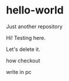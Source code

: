 # hello-world
Just another repository

Hi!
Testing here.

Let's delete it.

how checkout

write in pc

